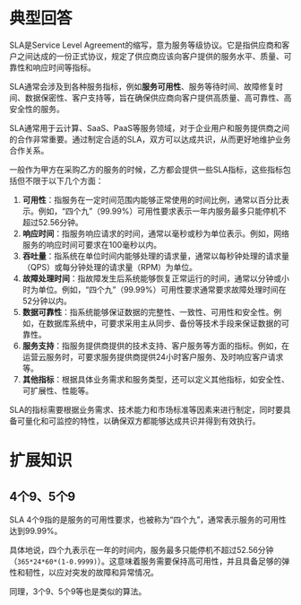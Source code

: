 # 典型回答

SLA是Service Level Agreement的缩写，意为服务等级协议。它是指供应商和客户之间达成的一份正式协议，规定了供应商应该向客户提供的服务水平、质量、可靠性和响应时间等指标。

SLA通常会涉及到各种服务指标，例如**服务可用性**、服务等待时间、故障修复时间、数据保密性、客户支持等，旨在确保供应商向客户提供高质量、高可靠性、高安全性的服务。

SLA通常用于云计算、SaaS、PaaS等服务领域，对于企业用户和服务提供商之间的合作非常重要。通过制定合适的SLA，双方可以达成共识，从而更好地维护业务合作关系。

一般作为甲方在采购乙方的服务的时候，乙方都会提供一些SLA指标，这些指标包括但不限于以下几个方面：

1. **可用性**：指服务在一定时间范围内能够正常使用的时间比例，通常以百分比表示。例如，“四个九”（99.99%）可用性要求表示一年内服务最多只能停机不超过52.56分钟。
2. **响应时间**：指服务响应请求的时间，通常以毫秒或秒为单位表示。例如，网络服务的响应时间可要求在100毫秒以内。
3. **吞吐量**：指系统在单位时间内能够处理的请求量，通常以每秒钟处理的请求量（QPS）或每分钟处理的请求量（RPM）为单位。
4. **故障处理时间**：指故障发生后系统能够恢复正常运行的时间，通常以分钟或小时为单位。例如，“四个九”（99.99%）可用性要求通常要求故障处理时间在52分钟以内。
5. **数据可靠性**：指系统能够保证数据的完整性、一致性、可用性和安全性。例如，在数据库系统中，可要求采用主从同步、备份等技术手段来保证数据的可靠性。
6. **服务支持**：指服务提供商提供的技术支持、客户服务等方面的指标。例如，在运营云服务时，可要求服务提供商提供24小时客户服务、及时响应客户请求等。
7. **其他指标**：根据具体业务需求和服务类型，还可以定义其他指标，如安全性、可扩展性、性能等。

SLA的指标需要根据业务需求、技术能力和市场标准等因素来进行制定，同时要具备可量化和可监控的特性，以确保双方都能够达成共识并得到有效执行。


# 扩展知识

## 4个9、5个9

SLA 4个9指的是服务的可用性要求，也被称为“四个九”，通常表示服务的可用性达到99.99%。

具体地说，四个九表示在一年的时间内，服务最多只能停机不超过52.56分钟（`365*24*60*(1-0.9999)`）。这意味着服务需要保持高可用性，并且具备足够的弹性和韧性，以应对突发的故障和异常情况。

同理，3个9、5个9等也是类似的算法。
